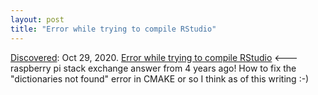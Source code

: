 ```yaml
---
layout: post
title: "Error while trying to compile RStudio"
---
```

[Discovered](http://rolandtanglao.com/2020/07/29/p1-blogthis-checkvist-list-links-to-blog/): Oct 29, 2020. [Error while trying to compile RStudio](https://raspberrypi.stackexchange.com/questions/38407/error-while-trying-to-compile-rstudio) <--- raspberry pi stack exchange answer from  4 years ago! How to fix the "dictionaries not found" error in CMAKE or so I think as of this writing :-)
